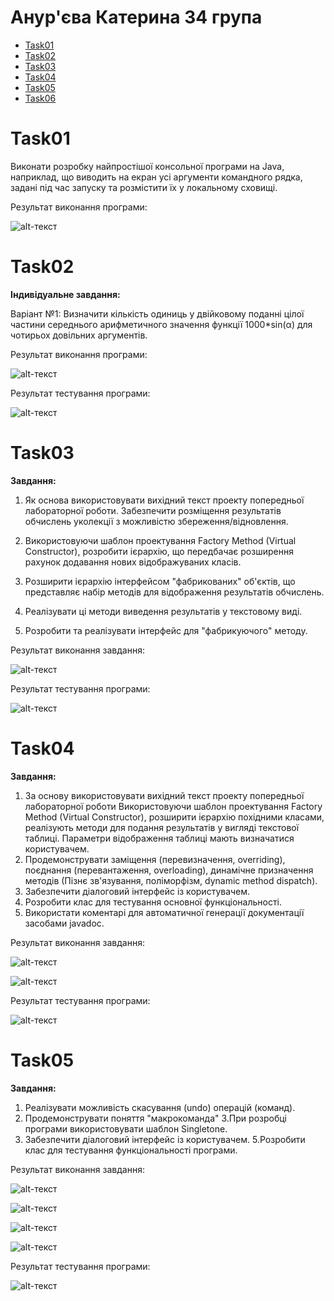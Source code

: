 # Анур'єва Катерина 34 група

+ [Task01](#Task01)
+ [Task02](#Task02)
+ [Task03](#Task03)
+ [Task04](#Task04)
+ [Task05](#Task05)
+ [Task06](#Task06)

# Task01

Виконати розробку найпростішої консольної програми на Java, наприклад, що виводить на екран усі аргументи командного рядка, задані під час запуску та розмістити їх у локальному сховищі.

Результат виконання програми:

![alt-текст](https://github.com/katushhiaa/34_Anurieva_Katerina/blob/main/Task01/Task01_result.jpg "Task01_Result")

# Task02

**Індивідуальне завдання:**

Варіант №1: Визначити кількість одиниць у двійковому поданні цілої частини середнього
арифметичного значення функції 1000*sin(α) для чотирьох довільних
аргументів.

Результат виконання програми:

![alt-текст](https://github.com/katushhiaa/34_Anurieva_Katerina/blob/main/Task02/images/Task02_Res.jpg "Task02_Result")

Результат тестування програми:

![alt-текст](https://github.com/katushhiaa/34_Anurieva_Katerina/blob/main/Task02/images/Task02_Test.jpg "Task02_Test")

# Task03

**Завдання:**

1. Як основа використовувати вихідний текст проекту попередньої лабораторної роботи. Забезпечити розміщення результатів обчислень уколекції з можливістю збереження/відновлення.

2. Використовуючи шаблон проектування Factory Method (Virtual Constructor), розробити ієрархію, що передбачає розширення рахунок додавання нових відображуваних класів.

3. Розширити ієрархію інтерфейсом "фабрикованих" об'єктів, що представляє набір методів для відображення результатів обчислень.

4. Реалізувати ці методи виведення результатів у текстовому виді.

5. Розробити та реалізувати інтерфейс для "фабрикуючого" методу.

Результат виконання завдання:

![alt-текст](https://github.com/katushhiaa/34_Anurieva_Katerina/blob/main/Task03/images/Task03_Result.jpg "Task03_Result")

Результат тестування програми:

![alt-текст](https://github.com/katushhiaa/34_Anurieva_Katerina/blob/main/Task03/images/Task03_Test.jpg "Task03_Test")

# Task04

**Завдання:**

1. За основу використовувати вихідний текст проекту попередньої лабораторної роботи Використовуючи шаблон проектування Factory Method (Virtual Constructor), розширити ієрархію похідними класами, реалізують методи для подання результатів у вигляді текстової таблиці. Параметри відображення таблиці мають визначатися користувачем.
2. Продемонструвати заміщення (перевизначення, overriding), поєднання (перевантаження, overloading), динамічне призначення методів (Пізнє зв'язування, поліморфізм, dynamic method dispatch).
3. Забезпечити діалоговий інтерфейс із користувачем.
4. Розробити клас для тестування основної функціональності.
5. Використати коментарі для автоматичної генерації документації засобами javadoc.

Результат виконання завдання:

![alt-текст](https://github.com/katushhiaa/34_Anurieva_Katerina/blob/main/Task04/images/Task04_Result1.jpg "Task04_Result1")

![alt-текст](https://github.com/katushhiaa/34_Anurieva_Katerina/blob/main/Task04/images/Task04_Result2.jpg "Task04_Result2")

Результат тестування програми:

![alt-текст](https://github.com/katushhiaa/34_Anurieva_Katerina/blob/main/Task04/images/Task04_Test.jpg "Task04_Test")

# Task05

**Завдання:**

1. Реалізувати можливість скасування (undo) операцій (команд).
2. Продемонструвати поняття "макрокоманда"
3.При розробці програми використовувати шаблон Singletone.
4. Забезпечити діалоговий інтерфейс із користувачем.
5.Розробити клас для тестування функціональності програми.

Результат виконання завдання:

![alt-текст](https://github.com/katushhiaa/34_Anurieva_Katerina/blob/main/Task05/images/Task05_Result1.jpg "Task05_Result1")

![alt-текст](https://github.com/katushhiaa/34_Anurieva_Katerina/blob/main/Task05/images/Task05_Result2.jpg "Task05_Result2")

![alt-текст](https://github.com/katushhiaa/34_Anurieva_Katerina/blob/main/Task05/images/Task05_Result3.jpg "Task05_Result3")

![alt-текст](https://github.com/katushhiaa/34_Anurieva_Katerina/blob/main/Task05/images/Task05_Result4.jpg "Task05_Result4")

Результат тестування програми:

![alt-текст](https://github.com/katushhiaa/34_Anurieva_Katerina/blob/main/Task05/images/Task05_Test.jpg "Task05_Test")


